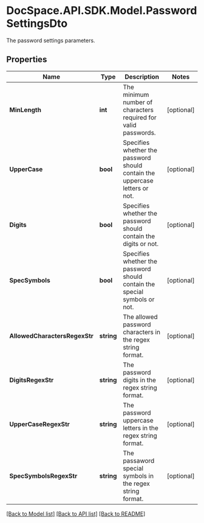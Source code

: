 # DocSpace.API.SDK.Model.PasswordSettingsDto
The password settings parameters.

## Properties

Name | Type | Description | Notes
------------ | ------------- | ------------- | -------------
**MinLength** | **int** | The minimum number of characters required for valid passwords. | [optional] 
**UpperCase** | **bool** | Specifies whether the password should contain the uppercase letters or not. | [optional] 
**Digits** | **bool** | Specifies whether the password should contain the digits or not. | [optional] 
**SpecSymbols** | **bool** | Specifies whether the password should contain the special symbols or not. | [optional] 
**AllowedCharactersRegexStr** | **string** | The allowed password characters in the regex string format. | [optional] 
**DigitsRegexStr** | **string** | The password digits in the regex string format. | [optional] 
**UpperCaseRegexStr** | **string** | The password uppercase letters in the regex string format. | [optional] 
**SpecSymbolsRegexStr** | **string** | The passaword special symbols in the regex string format. | [optional] 

[[Back to Model list]](../README.md#documentation-for-models) [[Back to API list]](../README.md#documentation-for-api-endpoints) [[Back to README]](../README.md)

